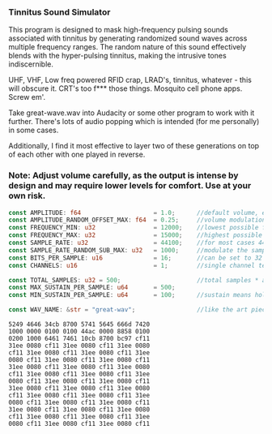 ### Tinnitus Sound Simulator

This program is designed to mask high-frequency pulsing sounds associated with tinnitus by generating randomized sound waves across multiple frequency ranges.
The random nature of this sound effectively blends with the hyper-pulsing tinnitus, making the intrusive tones indiscernible.

UHF, VHF, Low freq powered RFID crap, LRAD's, tinnitus, whatever - this will obscure it. CRT's too f*** those things. Mosquito cell phone apps. Screw em'.

Take great-wave.wav into Audacity or some other program to work with it further. There's lots of audio popping which is intended (for me personally) in some cases.

Additionally, I find it most effective to layer two of these generations on top of each other with one played in reverse.

### Note: Adjust volume carefully, as the output is intense by design and may require lower levels for comfort. Use at your own risk.

```rust
const AMPLITUDE: f64                    = 1.0;      //default volume, essentially, set to less than 1.0 for lower vol
const AMPLITUDE_RANDOM_OFFSET_MAX: f64  = 0.25;     //volume modulation
const FREQUENCY_MIN: u32                = 12000;    //lowest possible frequency
const FREQUENCY_MAX: u32                = 15000;    //highest possible frequency
const SAMPLE_RATE: u32                  = 44100;    //for most cases 44100 would be correct
const SAMPLE_RATE_RANDOM_SUB_MAX: u32   = 1000;     //modulate the sample rate for fun
const BITS_PER_SAMPLE: u16              = 16;       //can be set to 32 but untested
const CHANNELS: u16                     = 1;        //single channel tested, multichannel untested

const TOTAL_SAMPLES: u32 = 500;                     //total samples * average(min and max sustain) = total wav duration
const MAX_SUSTAIN_PER_SAMPLE: u64       = 500;
const MIN_SUSTAIN_PER_SAMPLE: u64       = 100;      //sustain means hold for longer _right?_

const WAV_NAME: &str = "great-wav";                 //like the art piece
```

```
5249 4646 34cb 8700 5741 5645 666d 7420
1000 0000 0100 0100 44ac 0000 8858 0100
0200 1000 6461 7461 10cb 8700 bc97 cf11
31ee 0080 cf11 31ee 0080 cf11 31ee 0080
cf11 31ee 0080 cf11 31ee 0080 cf11 31ee
0080 cf11 31ee 0080 cf11 31ee 0080 cf11
31ee 0080 cf11 31ee 0080 cf11 31ee 0080
cf11 31ee 0080 cf11 31ee 0080 cf11 31ee
0080 cf11 31ee 0080 cf11 31ee 0080 cf11
31ee 0080 cf11 31ee 0080 cf11 31ee 0080
cf11 31ee 0080 cf11 31ee 0080 cf11 31ee
0080 cf11 31ee 0080 cf11 31ee 0080 cf11
31ee 0080 cf11 31ee 0080 cf11 31ee 0080
cf11 31ee 0080 cf11 31ee 0080 cf11 31ee
0080 cf11 31ee 0080 cf11 31ee 0080 cf11
```
